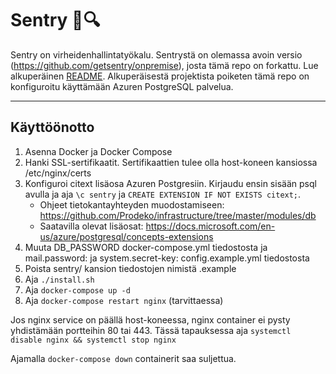 # Sentry :bug::mag:

Sentry on virheidenhallintatyökalu. Sentrystä on olemassa avoin versio (https://github.com/getsentry/onpremise), josta tämä repo on forkattu. Lue alkuperäinen [README](https://github.com/getsentry/onpremise/blob/master/README.md). Alkuperäisestä projektista poiketen tämä repo on konfiguroitu käyttämään Azuren PostgreSQL palvelua.

---

## Käyttöönotto

1. Asenna Docker ja Docker Compose
2. Hanki SSL-sertifikaatit. Sertifikaattien tulee olla host-koneen kansiossa /etc/nginx/certs
3. Konfiguroi citext lisäosa Azuren Postgresiin. Kirjaudu ensin sisään psql avulla ja aja `\c sentry` ja `CREATE EXTENSION IF NOT EXISTS citext;`.
   - Ohjeet tietokantayhteyden muodostamiseen: https://github.com/Prodeko/infrastructure/tree/master/modules/db
   - Saatavilla olevat lisäosat: https://docs.microsoft.com/en-us/azure/postgresql/concepts-extensions
4. Muuta DB_PASSWORD docker-compose.yml tiedostosta ja mail.password: ja system.secret-key: config.example.yml tiedostosta
5. Poista sentry/ kansion tiedostojen nimistä .example
6. Aja `./install.sh`
7. Aja `docker-compose up -d`
8. Aja `docker-compose restart nginx` (tarvittaessa)

Jos nginx service on päällä host-koneessa, nginx container ei pysty yhdistämään portteihin 80 tai 443. Tässä tapauksessa aja `systemctl disable nginx && systemctl stop nginx`

Ajamalla `docker-compose down` containerit saa suljettua.
